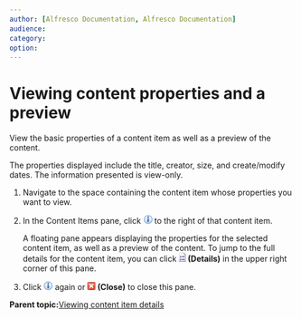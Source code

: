 ```yaml
---
author: [Alfresco Documentation, Alfresco Documentation]
audience: 
category: 
option: 
---
```


# Viewing content properties and a preview

View the basic properties of a content item as well as a preview of the content.

The properties displayed include the title, creator, size, and create/modify dates. The information presented is view-only.

1.  Navigate to the space containing the content item whose properties you want to view.

2.  In the Content Items pane, click ![Information](../images/im-information.png) to the right of that content item.

    A floating pane appears displaying the properties for the selected content item, as well as a preview of the content. To jump to the full details for the content item, you can click ![Details](../images/im-viewdetails.png) **\(Details\)** in the upper right corner of this pane.

3.  Click ![Information](../images/im-information.png) again or ![Close](../images/im-close.png) **\(Close\)** to close this pane.


**Parent topic:**[Viewing content item details](../concepts/cuh-content-details-view.md)

